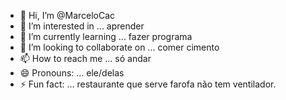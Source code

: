 - 👋 Hi, I’m @MarceloCac
- 👀 I’m interested in ... aprender
- 🌱 I’m currently learning ... fazer programa
- 💞️ I’m looking to collaborate on ... comer cimento
- 📫 How to reach me ... só andar
- 😄 Pronouns: ... ele/delas
- ⚡ Fun fact: ... restaurante que serve farofa não tem ventilador.

<!---
MarceloCac/MarceloCac is a ✨ special ✨ repository because its `README.md` (this file) appears on your GitHub profile.
You can click the Preview link to take a look at your changes.
--->
